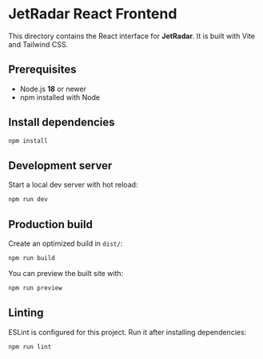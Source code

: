 # JetRadar React Frontend

This directory contains the React interface for **JetRadar**. It is built with Vite and Tailwind CSS.

## Prerequisites
- Node.js **18** or newer
- npm installed with Node

## Install dependencies
```bash
npm install
```

## Development server
Start a local dev server with hot reload:
```bash
npm run dev
```

## Production build
Create an optimized build in `dist/`:
```bash
npm run build
```

You can preview the built site with:
```bash
npm run preview
```

## Linting
ESLint is configured for this project. Run it after installing dependencies:
```bash
npm run lint
```